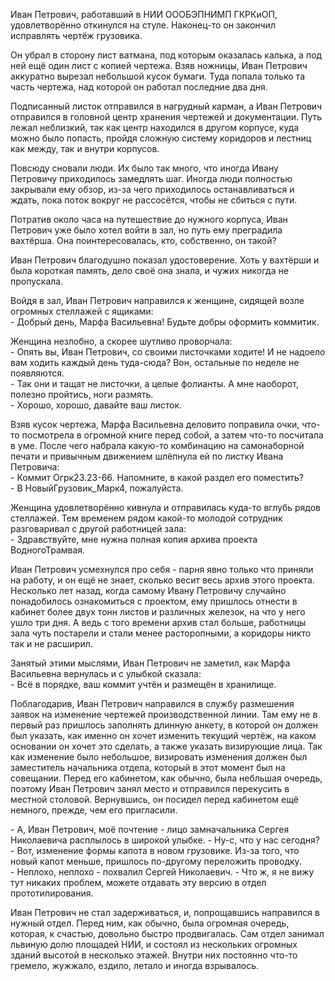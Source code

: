 Иван Петрович, работавший в НИИ ОООБЭПНИМП ГКРКиОП, удовлетворённо откинулся на стуле. Наконец-то он закончил исправлять чертёж грузовика.

Он убрал в сторону лист ватмана, под которым оказалась калька, а под ней ещё один лист с копией чертежа. Взяв ножницы, Иван Петрович аккуратно вырезал небольшой кусок бумаги. Туда попала только та часть чертежа, над которой он работал последние два дня.

Подписанный листок отправился в нагрудный карман, а Иван Петрович отправился в головной центр хранения чертежей и документации. Путь лежал неблизкий, так как центр находился в другом корпусе, куда можно было попасть, пройдя сложную систему коридоров и лестниц как между, так и внутри корпусов.

Повсюду сновали люди. Их было так много, что иногда Ивану Петровичу приходилось замедлять шаг. Иногда люди полностью закрывали ему обзор, из-за чего приходилось останавливаться и ждать, пока поток вокруг не рассосётся, чтобы не сбиться с пути.

Потратив около часа на путешествие до нужного корпуса, Иван Петрович уже было хотел войти в зал, но путь ему преградила вахтёрша. Она поинтересовалась, кто, собственно, он такой?

Иван Петрович благодушно показал удостоверение. Хоть у вахтёрши и была короткая память, дело своё она знала, и чужих никогда не пропускала.

Войдя в зал, Иван Петрович направился к женщине, сидящей возле огромных стеллажей с ящиками:  
\- Добрый день, Марфа Васильевна! Будьте добры оформить коммитик.

Женщина незлобно, а скорее шутливо проворчала:  
\- Опять вы, Иван Петрович, со своими листочками ходите! И не надоело вам ходить каждый день туда-сюда?
Вон, остальные по неделе не появляются.  
\- Так они и тащат не листочки, а целые фолианты. А мне наоборот, полезно пройтись, ноги размять.  
\- Хорошо, хорошо, давайте ваш листок.
 
Взяв кусок чертежа, Марфа Васильевна деловито поправила очки, что-то посмотрела в огромной книге перед собой, а затем что-то посчитала в уме.
После чего набрала какую-то комбинацию на самонаборной печати и привычным движением шлёпнула ей по листку Ивана Петровича:  
\- Коммит Огрк23.23-66. Напомните, в какой раздел его поместить?  
\- В НовыйГрузовик_Марк4, пожалуйста.
 
 Женщина удовлетворённо кивнула и отправилась куда-то вглубь рядов стеллажей.
 Тем временем рядом какой-то молодой сотрудник разговаривал с другой работницей зала:  
 \- Здравствуйте, мне нужна полная копия архива проекта ВодногоТрамвая.
 
Иван Петрович усмехнулся про себя - парня явно только что приняли на работу, и он ещё не знает, сколько весит весь архив этого проекта.
Несколько лет назад, когда самому Ивану Петровичу случайно понадобилось ознакомиться с проектом, ему пришлось отнести в кабинет более двух тонн листов и различных железок, на что у него ушло три дня.
А ведь с того времени архив стал больше, работницы зала чуть постарели и стали менее расторопными, а коридоры никто так и не расширил.
 
Занятый этими мыслями, Иван Петрович не заметил, как Марфа Васильевна вернулась и с улыбкой сказала:  
\- Всё в порядке, ваш коммит учтён и размещён в хранилище.
 
 Поблагодарив, Иван Петрович направился в службу размешения заявок на изменение чертежей производственной линии.
 Там ему не в первый раз пришлось заполнять длинную анкету, в которой он должен был указать, как именно он хочет изменить текущий чертёж, на каком основании он хочет это сделать, а также указать визирующие лица.
 Так как изменение было небольшое, визировать изменения должен был заместитель начальника отдела, который в этот момент был на совещании.
 Перед его кабинетом, как обычно, была небльшая очередь, поэтому Иван Петрович занял место и отправился перекусить в местной столовой.
 Вернувшись, он посидел перед кабинетом ещё немного, прежде, чем его пригласили.
 
 \- А, Иван Петрович, моё почтение - лицо замначальника Сергея Николаевича расплылось в широкой улыбке. - Ну-с, что у нас сегодня?  
 \- Вот, изменение формы капота в новом грузовике. Из-за того, что новый капот меньше, пришлось по-другому переложить проводку.  
 \- Неплохо, неплохо - похвалил Сергей Николаевич. - Что ж, я не вижу тут никаких проблем, можете отдавать эту версию в отдел прототипирования.
 
 Иван Петрович не стал задерживаться, и, попрощавшись направился в нужный отдел. Перед ним, как обычно, была огромная очередь, которая, к счастью, довольно быстро продвигалась.
 Сам отдел занимал львиную долю площадей НИИ, и состоял из нескольких огромных зданий высотой в несколько этажей. Внутри них постоянно что-то гремело, жужжало, ездило, летало и иногда взрывалось.
